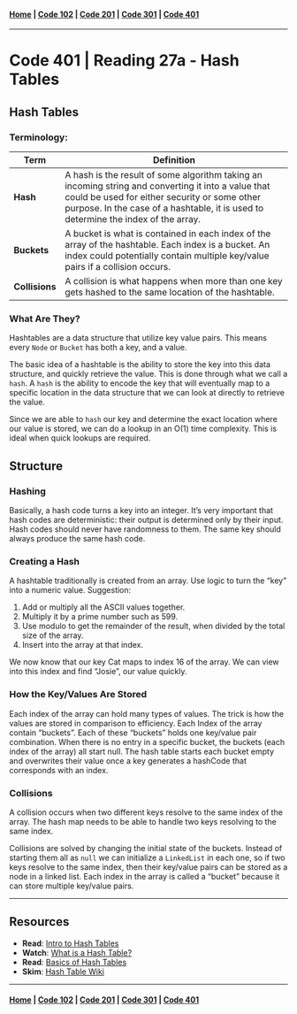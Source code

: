 #### [Home](../README.md) | [Code 102](../102main.md) | [Code 201](../201main.md) | [Code 301](../301main.md) | [Code 401](../401main.md)

---

# **Code 401 | Reading 27a - Hash Tables**

## Hash Tables

### **Terminology:**

| Term           | Definition                                                                                                                                                                                                                                |
| -------------- | ----------------------------------------------------------------------------------------------------------------------------------------------------------------------------------------------------------------------------------------- |
| **Hash**       | A hash is the result of some algorithm taking an incoming string and converting it into a value that could be used for either security or some other purpose. In the case of a hashtable, it is used to determine the index of the array. |
| **Buckets**    | A bucket is what is contained in each index of the array of the hashtable. Each index is a bucket. An index could potentially contain multiple key/value pairs if a collision occurs.                                                     |
| **Collisions** | A collision is what happens when more than one key gets hashed to the same location of the hashtable.                                                                                                                                     |

### **What Are They?**

Hashtables are a data structure that utilize key value pairs. This means every `Node` or `Bucket` has both a key, and a value.

The basic idea of a hashtable is the ability to store the key into this data structure, and quickly retrieve the value. This is done through what we call a `hash`. A `hash` is the ability to encode the key that will eventually map to a specific location in the data structure that we can look at directly to retrieve the value.

Since we are able to `hash` our key and determine the exact location where our value is stored, we can do a lookup in an O(1) time complexity. This is ideal when quick lookups are required.

## Structure

### **Hashing**

Basically, a hash code turns a key into an integer. It’s very important that hash codes are deterministic: their output is determined only by their input. Hash codes should never have randomness to them. The same key should always produce the same hash code.

### **Creating a Hash**

A hashtable traditionally is created from an array. Use logic to turn the “key” into a numeric value. Suggestion:

1. Add or multiply all the ASCII values together.
1. Multiply it by a prime number such as 599.
1. Use modulo to get the remainder of the result, when divided by the total size of the array.
1. Insert into the array at that index.

We now know that our key Cat maps to index 16 of the array. We can view into this index and find “Josie”, our value quickly.

### **How the Key/Values Are Stored**

Each index of the array can hold many types of values. The trick is how the values are stored in comparison to efficiency. Each Index of the array contain “buckets”. Each of these “buckets” holds one key/value pair combination. When there is no entry in a specific bucket, the buckets (each index of the array) all start null. The hash table starts each bucket empty and overwrites their value once a key generates a hashCode that corresponds with an index.

### **Collisions**

A collision occurs when two different keys resolve to the same index of the array. The hash map needs to be able to handle two keys resolving to the same index.

Collisions are solved by changing the initial state of the buckets. Instead of starting them all as `null` we can initialize a `LinkedList` in each one, so if two keys resolve to the same index, then their key/value pairs can be stored as a node in a linked list. Each index in the array is called a “bucket” because it can store multiple key/value pairs.

---

## Resources

-   **Read**: [Intro to Hash Tables](https://codefellows.github.io/common_curriculum/data_structures_and_algorithms/Code_401/class-30/resources/Hashtables.html)
-   **Watch**: [What is a Hash Table?](https://www.youtube.com/watch?v=MfhjkfocRR0)
-   **Read**: [Basics of Hash Tables](https://www.hackerearth.com/practice/data-structures/hash-tables/basics-of-hash-tables/tutorial/)
-   **Skim**: [Hash Table Wiki](https://en.wikipedia.org/wiki/Hash_table)

---

#### [Home](../README.md) | [Code 102](../102main.md) | [Code 201](../201main.md) | [Code 301](../301main.md) | [Code 401](../401main.md)
